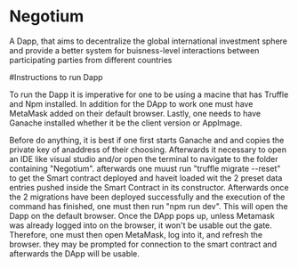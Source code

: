 # Negotium
A Dapp, that aims to decentralize the global international investment sphere and provide a better system for buisness-level interactions between participating parties from different countries

#Instructions to run Dapp

To run the Dapp it is imperative for one to be using a macine that has Truffle and Npm installed. 
In addition for the DApp to work one must have MetaMask added on their default browser. Lastly, one needs to have Ganache installed whether it be the client version or AppImage. 

Before do anything, it is best if one first starts Ganache and and copies the private key of anaddress of their choosing. Afterwards it necessary to open an IDE like visual studio and/or open the terminal to navigate to the folder containing "Negotium". afterwards one muust run "truffle migrate --reset" to get the Smart contract deployed and haveit loaded wit the 2 preset data entries pushed inside the Smart Contract in its constructor. Afterwards once the 2 migrations have been deployed successfully and the execution of the command has finished, one must then run "npm run dev". This will open the Dapp on the default browser. Once the DApp pops up, unless Metamask was already  logged into on the browser, it won't be usable out the gate. Therefore, one must then open MetaMask, log into it, and refresh the browser. they may be prompted for connection to the smart contract and afterwards the DApp will be usable.
